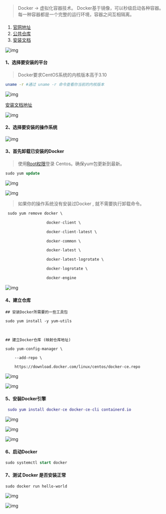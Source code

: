 > Docker -> 虚拟化容器技术。
> Docker基于镜像，可以秒级启动各种容器。每一种容器都是一个完整的运行环境，容器之间互相隔离。

#### 

1. [官网地址](https://www.docker.com/)
2. [公共仓库](https://hub.docker.com/)
3. [安装文档](https://docs.docker.com/get-docker/)

![img](README.assets/b702ed588267488fb4ace3e0c4f3ac79.png)

#### 1、选择要安装的平台

> Docker要求CentOS系统的内核版本高于3.10

```bash
uname -r #通过 uname -r 命令查看你当前的内核版本
```

 ![img](README.assets/913e10d5d83a4890b90fc8a76cfeb946.png)

 [安装文档地址](https://docs.docker.com/get-docker/)

![img](README.assets/5621dadeb8944189bbbc39ddd42945d7.png)

####  2、选择要安装的操作系统

![img](README.assets/aa56d5f284724228acb342f0c705ef9f.png)

####  3、首先卸载已安装的Docker

> 使用[Root权限](https://so.csdn.net/so/search?q=Root权限&spm=1001.2101.3001.7020)登录 Centos。确保yum包更新到最新。

```sql
sudo yum update
```

![img](README.assets/1dcffb01f0e24bc18c8e10a4886c9bce.png)

![img](README.assets/5b009375aeef4aa0be16954468e06d46.png)

> 如果你的操作系统没有安装过Docker , 就不需要执行卸载命令。

```csharp
 sudo yum remove docker \

                  docker-client \

                  docker-client-latest \

                  docker-common \

                  docker-latest \

                  docker-latest-logrotate \

                  docker-logrotate \

                  docker-engine
```

![img](README.assets/11e87baf543741f5ad4ac87779f346dd.png)

####  4、建立仓库

```cobol
## 安装Docker所需要的一些工具包

sudo yum install -y yum-utils

 

## 建立Docker仓库 (映射仓库地址)

sudo yum-config-manager \

    --add-repo \

    https://download.docker.com/linux/centos/docker-ce.repo
```

![img](README.assets/1e11aef5627e48a8b9ba6534fa6dcb6e.png)

![img](README.assets/7d59ea725f2b43cf953f3c74a63dbff6.png)

####  5、安装Docker引擎

```lua
 sudo yum install docker-ce docker-ce-cli containerd.io
```

![img](README.assets/8fce674d8cf74a49aa9522026fde16cf.png)

![img](README.assets/ff3077cee8ed412aa36257797b956fe2.png)

![img](README.assets/5ebf135615ba41d3b4653aed39de1db8.png)

#### 6、启动Docker

```sql
sudo systemctl start docker
```

#### 7、测试 Docker 是否安装正常

```cobol
sudo docker run hello-world
```

![img](README.assets/954bb95f42c14b07a97c9881d36c7948.png)

![img](README.assets/ad5bdad9560e42a2979baba06228dd96.png)

 